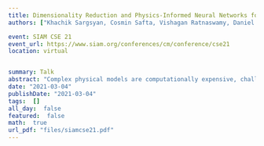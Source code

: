 ```yaml
---
title: Dimensionality Reduction and Physics-Informed Neural Networks for Climate Land Models
authors: ["Khachik Sargsyan, Cosmin Safta, Vishagan Ratnaswamy, Daniel M. Ricciuto"]

event: SIAM CSE 21
event_url: https://www.siam.org/conferences/cm/conference/cse21
location: virtual


summary: Talk
abstract: "Complex physical models are computationally expensive, challenging ensemble-intensive studies such as parameter estimation, uncertainty quantification, and optimal experimental design. In order to make such studies tractable, we build efficient and accurate surrogate approximations to maps from input parameters to output quantities of interest (QoIs). The primary model of interest is the land component of the Energy Exascale Earth System Model (E3SM).<br><br>For E3SM, the critical challenge is to create high-fidelity spatio-temporal surrogates with as few model training evaluations as possible. We rely on Karhunen-Loeve expansions to account for spatial correlations of model outputs, while the temporal evolution is best approximated with long-short term memory (LSTM) recurrent neural network. Besides, considering the already known interactions between input processes and output quantities of interest (QoIs), we develop a special LSTM architecture with predefined connections between these QoIs. Such physics-informed architecture with reduced spatial dimensionality is shown to outperform, both in accuracy and efficiency, vanilla LSTM implementations and cell-based independent surrogates. We then employ the resulting spatio-temporal surrogate to extract parameter sensitivity indices, as well as to perform model calibration given global observational data on select QoIs.<br>"
date: "2021-03-04"
publishDate: "2021-03-04"
tags:  []
all_day:  false
featured:  false
math:  true
url_pdf: "files/siamcse21.pdf"
---
```

